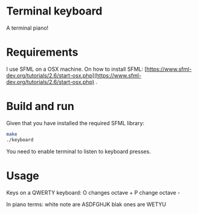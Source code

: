 # Terminal keyboard

A terminal piano!

# Requirements

I use SFML on a OSX machine.
On how to install SFML: [https://www.sfml-dev.org/tutorials/2.6/start-osx.php](https://www.sfml-dev.org/tutorials/2.6/start-osx.php) .

# Build and run

Given that you have installed the required SFML library:

```bash
make
./keyboard
```

You need to enable terminal to listen to keyboard presses.

# Usage

Keys on a QWERTY keyboard:
O changes octave +
P change octave -

In piano terms:
white note are ASDFGHJK
blak ones are WETYU


